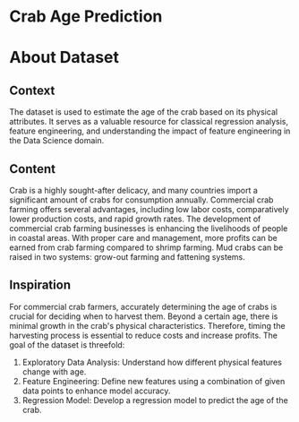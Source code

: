 # Crab Age Prediction

# About Dataset

## Context
The dataset is used to estimate the age of the crab based on its physical attributes. It serves as a valuable resource for classical regression analysis, feature engineering, and understanding the impact of feature engineering in the Data Science domain.

## Content
Crab is a highly sought-after delicacy, and many countries import a significant amount of crabs for consumption annually. Commercial crab farming offers several advantages, including low labor costs, comparatively lower production costs, and rapid growth rates. The development of commercial crab farming businesses is enhancing the livelihoods of people in coastal areas. With proper care and management, more profits can be earned from crab farming compared to shrimp farming. Mud crabs can be raised in two systems: grow-out farming and fattening systems.

## Inspiration
For commercial crab farmers, accurately determining the age of crabs is crucial for deciding when to harvest them. Beyond a certain age, there is minimal growth in the crab's physical characteristics. Therefore, timing the harvesting process is essential to reduce costs and increase profits. The goal of the dataset is threefold:

1. Exploratory Data Analysis: Understand how different physical features change with age.
2. Feature Engineering: Define new features using a combination of given data points to enhance model accuracy.
3. Regression Model: Develop a regression model to predict the age of the crab.

